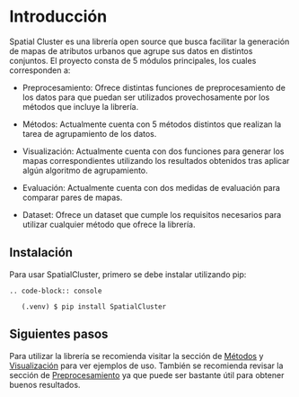 Introducción
=============


Spatial Cluster es una librería open source que busca facilitar la generación de mapas de atributos urbanos que agrupe sus datos en distintos conjuntos. El proyecto consta de 5 módulos principales, los cuales corresponden a:

   -  Preprocesamiento: Ofrece distintas funciones de preprocesamiento de los datos para que puedan ser utilizados provechosamente por los métodos que incluye la librería.

   - Métodos: Actualmente cuenta con 5 métodos distintos que realizan la tarea de agrupamiento de los datos.

   - Visualización: Actualmente cuenta con dos funciones para generar los mapas correspondientes utilizando los resultados obtenidos tras aplicar algún algoritmo de agrupamiento.

   - Evaluación: Actualmente cuenta con dos medidas de evaluación para comparar pares de mapas.

   - Dataset: Ofrece un dataset que cumple los requisitos necesarios para utilizar cualquier método que ofrece la librería.


Instalación
------------

Para usar SpatialCluster, primero se debe instalar utilizando pip:

```{eval-rst}
.. code-block:: console

   (.venv) $ pip install SpatialCluster
```

Siguientes pasos
-----------------

Para utilizar la librería se recomienda visitar la sección de [Métodos](methods.md) y [Visualización](visualization.md) para ver ejemplos de uso. También se recomienda revisar la sección de [Preprocesamiento](preprocess.md) ya que puede ser bastante útil para obtener buenos resultados.